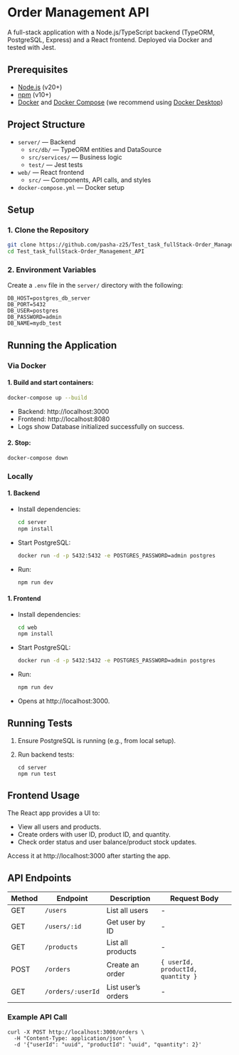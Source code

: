 # Order Management API

A full-stack application with a Node.js/TypeScript backend (TypeORM, PostgreSQL, Express) and a React frontend. Deployed via Docker and tested with Jest.

## Prerequisites

- [Node.js](https://nodejs.org/) (v20+)
- [npm](https://www.npmjs.com/) (v10+)
- [Docker](https://www.docker.com/) and [Docker Compose](https://docs.docker.com/compose/) (we recommend using [Docker Desktop](https://www.docker.com/products/docker-desktop/))

## Project Structure

- `server/` — Backend
  - `src/db/` — TypeORM entities and DataSource
  - `src/services/` — Business logic
  - `test/` — Jest tests
- `web/` — React frontend
  - `src/` — Components, API calls, and styles
- `docker-compose.yml` — Docker setup

## Setup

### 1. Clone the Repository

```bash
git clone https://github.com/pasha-z25/Test_task_fullStack-Order_Management_API.git
cd Test_task_fullStack-Order_Management_API
```

### 2. Environment Variables

Create a `.env` file in the `server/` directory with the following:

```
DB_HOST=postgres_db_server
DB_PORT=5432
DB_USER=postgres
DB_PASSWORD=admin
DB_NAME=mydb_test
```

## Running the Application

### Via Docker

#### 1. Build and start containers:

```bash
docker-compose up --build
```

- Backend: http://localhost:3000
- Frontend: http://localhost:8080
- Logs show Database initialized successfully on success.

#### 2. Stop:

```bash
docker-compose down
```

### Locally

#### 1. Backend

- Install dependencies:

  ```bash
  cd server
  npm install
  ```

- Start PostgreSQL:

  ```bash
  docker run -d -p 5432:5432 -e POSTGRES_PASSWORD=admin postgres
  ```

- Run:

  ```bash
  npm run dev
  ```

#### 1. Frontend

- Install dependencies:

  ```bash
  cd web
  npm install
  ```

- Start PostgreSQL:

  ```bash
  docker run -d -p 5432:5432 -e POSTGRES_PASSWORD=admin postgres
  ```

- Run:

  ```bash
  npm run dev
  ```

- Opens at http://localhost:3000.

## Running Tests

1. Ensure PostgreSQL is running (e.g., from local setup).
2. Run backend tests:

   ```
   cd server
   npm run test
   ```

## Frontend Usage

The React app provides a UI to:

- View all users and products.
- Create orders with user ID, product ID, and quantity.
- Check order status and user balance/product stock updates.

Access it at http://localhost:3000 after starting the app.

## API Endpoints

| Method | Endpoint          | Description        | Request Body                      |
| ------ | ----------------- | ------------------ | --------------------------------- |
| GET    | `/users`          | List all users     | -                                 |
| GET    | `/users/:id`      | Get user by ID     | -                                 |
| GET    | `/products`       | List all products  | -                                 |
| POST   | `/orders`         | Create an order    | `{ userId, productId, quantity }` |
| GET    | `/orders/:userId` | List user’s orders | -                                 |

### Example API Call

```
curl -X POST http://localhost:3000/orders \
  -H "Content-Type: application/json" \
  -d '{"userId": "uuid", "productId": "uuid", "quantity": 2}'
```

